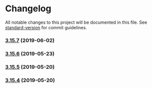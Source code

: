 # Changelog

All notable changes to this project will be documented in this file. See [standard-version](https://github.com/conventional-changelog/standard-version) for commit guidelines.

### [3.15.7](https://github.com/luxcium/pop-n-lock-theme-vscode/compare/v3.15.4...v3.15.7) (2019-06-02)



### [3.15.6](https://github.com/luxcium/pop-n-lock-theme-vscode/compare/v3.15.4...v3.15.6) (2019-05-23)



### [3.15.5](https://github.com/luxcium/pop-n-lock-theme-vscode/compare/v3.15.4...v3.15.5) (2019-05-20)



### [3.15.4](https://github.com/luxcium/pop-n-lock-theme-vscode/compare/v3.15.3...v3.15.4) (2019-05-20)
